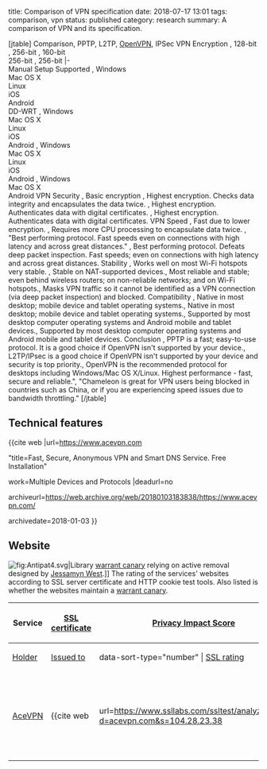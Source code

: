 title: Comparison of VPN specification
date: 2018-07-17 13:01
tags: comparison, vpn
status: published
category: research
summary: A comparison of VPN and its specification.

[jtable]
Comparison, PPTP, L2TP, <a href="OpenVPN" class="uri" title="wikilink">OpenVPN</a>, IPSec
VPN Encryption , 128-bit , 256-bit , 160-bit <br> 256-bit , 256-bit |-<br>
Manual Setup Supported , Windows <br> Mac OS X <br> Linux <br> iOS <br> Android <br> DD-WRT , Windows <br> Mac OS X <br> Linux <br> iOS <br> Android , Windows <br> Mac OS X <br> Linux <br> iOS <br> Android , Windows <br> Mac OS X <br> Android
VPN Security , Basic encryption , Highest encryption. Checks data integrity and encapsulates the data twice.  , Highest encryption. Authenticates data with digital certificates.  , Highest encryption. Authenticates data with digital certificates.
VPN Speed , Fast due to lower encryption. , Requires more CPU processing to encapsulate data twice. , "Best performing protocol. Fast speeds even on connections with high latency and across great distances." , Best performing protocol. Defeats deep packet inspection. Fast speeds; even on connections with high latency and across great distances.
Stability , Works well on most Wi-Fi hotspots very stable. , Stable on NAT-supported devices., Most reliable and stable; even behind wireless routers; on non-reliable networks; and on Wi-Fi hotspots., Masks VPN traffic so it cannot be identified as a VPN connection (via deep packet inspection) and blocked.
Compatibility , Native in most desktop; mobile device and tablet operating systems., Native in most desktop; mobile device and tablet operating systems., Supported by most desktop computer operating systems and Android mobile and tablet devices., Supported by most desktop computer operating systems and Android mobile and tablet devices.
Conclusion , PPTP is a fast; easy-to-use protocol. It is a good choice if OpenVPN isn't supported by your device., L2TP/IPsec is a good choice if OpenVPN isn't supported by your device and security is top priority., OpenVPN is the recommended protocol for desktops including Windows/Mac OS X/Linux. Highest performance - fast, secure and reliable.", "Chameleon is great for VPN users being blocked in countries such as China, or if you are experiencing speed issues due to bandwidth throttling."
[/jtable]

Technical features
------------------


<td>
<p><ref name="acevpn-openvpn">{{cite web |url=<a href="https://www.acevpn.com" class="uri">https://www.acevpn.com</a>
<td><p>"title=Fast, Secure, Anonymous VPN and Smart DNS Service. Free Installation"
<td><p>work=Multiple Devices and Protocols |deadurl=no
<td><p>archiveurl=<a href="https://web.archive.org/web/20180103183838/https://www.acevpn.com/" class="uri">https://web.archive.org/web/20180103183838/https://www.acevpn.com/</a>
<td><p>archivedate=2018-01-03 }}</ref>
<td></td>
</tr>
</tbody>
</table>

Website
-------

![](Antipat4.svg "fig:Antipat4.svg")|Library [warrant canary](warrant_canary "wikilink") relying on active removal designed by [Jessamyn West](Jessamyn_West_(librarian) "wikilink").\]\] The rating of the services' websites according to SSL server certificate and HTTP cookie test tools. Also listed is whether the websites maintain a [warrant canary](warrant_canary "wikilink").

<table>
<thead>
<tr class="header">
<th><p>Service</p></th>
<th><p><a href="Public_key_certificate#TLS/SSL_server_certificate" title="wikilink">SSL certificate</a></p></th>
<th><p><a href="#Privacy_Impact_Score" title="wikilink">Privacy Impact Score</a></p></th>
<th><p><a href="#Warrant_canary" title="wikilink">Warrant canary</a></p></th>
</tr>
</thead>
<tbody>
<tr class="odd">
<td><p><a href="#Holder" title="wikilink">Holder</a>
<td><p><a href="#Issued_to" title="wikilink">Issued to</a>
<td><p>data-sort-type=&quot;number&quot; | <a href="#SSL_Rating" title="wikilink">SSL rating</a>
</tr>
<tr class="even">
<td><p><a href="AceVPN" class="uri" title="wikilink">AceVPN</a>
<td>
<p><ref name="ssltest-acevpn">{{cite web
<td><p>url=<a href="https://www.ssllabs.com/ssltest/analyze.html?d=acevpn.com&amp;s=104.28.23.38" class="uri">https://www.ssllabs.com/ssltest/analyze.html?d=acevpn.com&amp;s=104.28.23.38</a>
<td><p>title=SSL Server Test: acevpn.com (Powered by Qualys SSL Labs) |deadurl=no
</tr>
</tbody>
</table>
